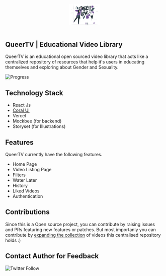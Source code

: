 <p align="center">
    <img src="public/assets/homePageImageOne.svg" width=100 alt="QueerTV">
    <br>
    <br>

</p>

## QueerTV | Educational Video Library

QueerTV is an educational open sourced video library that acts like a centralized repository of resources that help it's users in educating themselves and exploring about Gender and Sexuality.

![Progress](https://img.shields.io/badge/WIP-Project%20in%20Progress-yellow)

## Technology Stack

- React Js
- [Coral UI](https://github.com/Megha-Pathak/Coral-UI)
- Vercel
- Mockbee (for backend)
- Storyset (for Illustrations)

## Features

QueerTV currently have the following features.

- Home Page
- Video Listing Page
- Filters
- Water Later
- History
- Liked Videos
- Authentication

## Contributions

Since this is a Open source project, you can contribute by raising issues and PRs featuring new features or patches.
But most importanly you can contribute by [expanding the collection](https://github.com/Megha-Pathak/QueerTV/blob/main/src/backend/db/videos.js) of videos this centralised repository holds :)

## Contact Author for Feedback

![Twitter Follow](https://img.shields.io/twitter/follow/megha_pathak_?style=social)
